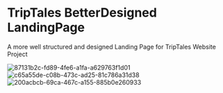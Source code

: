 # TripTales BetterDesigned LandingPage
A more well structured and designed Landing Page for TripTales Website Project

![87131b2c-fd89-4fe6-a1fa-a629763f1d01](https://github.com/KamalpreetSingh178/TripTales_BetterDesigned_LandingPage/assets/147826488/938871cb-69a1-4960-9328-d9f39fde92ab)
![c65a55de-c08b-473c-ad25-81c786a31d38](https://github.com/KamalpreetSingh178/TripTales_BetterDesigned_LandingPage/assets/147826488/0994d42c-e5da-413b-aa22-8791d0113730)
![200acbcb-69ca-467c-a155-885b0e260933](https://github.com/KamalpreetSingh178/TripTales_BetterDesigned_LandingPage/assets/147826488/82f1dc70-3c62-4e8e-8157-0b0d201395e2)
